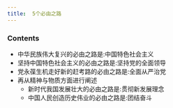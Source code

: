 ```yaml
---
title:  5个必由之路
--- 
```


### Contents
- 中华民族伟大复兴的必由之路是:中国特色社会主义
- 坚持中国特色社会主义的必由之路是:坚持党的全面领导
- 党永葆生机走好新的赶考路的必由之路是:全面从严治党
- 再从精神与物质方面进行阐述
  - 新时代我国发展壮大的必由之路是:贯彻新发展理念
  - 中国人民创造历史伟业的必由之路是:团结奋斗

